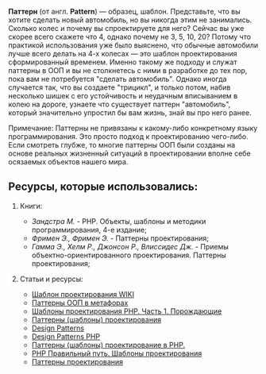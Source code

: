 **Паттерн** (от англ. **Pattern**) — образец, шаблон.
Представьте, что вы хотите сделать новый автомобиль, но вы никогда этим не 
занимались. Сколько колес и почему вы спроектируете для него? Сейчас вы уже 
скорее всего скажете что 4, однако почему не 3, 5, 10, 20? Потому что практикой 
использования уже было выяснено, что обычные автомобили лучше всего делать на 
4-х колесах — это шаблон проектирования сформированный временем. Именно такому 
же подходу и служат паттерны в ООП и вы не столкнетесь с ними в разработке до 
тех пор, пока вам не потребуется "сделать автомобиль". Однако иногда случается 
так, что вы создаете "трицикл", и только потом, набив несколько шишек с его 
устойчивость и неудачным вписыванием в колею на дороге, узнаете что существует 
паттерн "автомобиль", который значительно упростил бы вам жизнь, знай вы про 
него ранее.

Примечание:
Паттерны не привязаны к какому-либо конкретному языку программирования. Это 
просто подход к проектированию чего-либо. Если смотреть глубже, то многие 
паттерны ООП были созданы на основе реальных жизненный ситуаций в проектировании 
вполне себе осязаемых объектов нашего мира.

Ресурсы, которые использовались:
--
1. Книги:
    + _Зандстра М._ - PHP. Объекты, шаблоны и методики программирования, 4-е издание;
    + _Фримен Э., Фримен Э._ - Паттерны проектирования;
    + _Гамма Э., Хелм Р., Джонсон Р., Влиссидес Дж._ - Приемы объектно-ориентированного проектирования.
    Паттерны проектирования;
    
2. Статьи и ресурсы:
    + [Шаблон проектирования WIKI](https://ru.wikipedia.org/wiki/%D0%A8%D0%B0%D0%B1%D0%BB%D0%BE%D0%BD_%D0%BF%D1%80%D0%BE%D0%B5%D0%BA%D1%82%D0%B8%D1%80%D0%BE%D0%B2%D0%B0%D0%BD%D0%B8%D1%8F)
    + [Паттерны ООП в метафорах](https://habrahabr.ru/post/136766/)
    + [Шаблоны проектирования PHP. Часть 1. Порождающие](https://habrahabr.ru/post/214285/)
    + [Паттерны (шаблоны) проектирования](http://makedev.org/patterns/index.html)
    + [Design Patterns](https://sourcemaking.com/design_patterns)
    + [Design Patterns PHP](https://github.com/domnikl/DesignPatternsPHP)
    + [Паттерны (шаблоны) проектирование в PHP.](http://dron.by/post/patterny-shablony-proektirovanie-v-php-vvedenie.html)
    + [PHP Правильный путь. Шаблоны проектирования](http://getjump.me/ru-php-the-right-way/pages/%D0%A8%D0%B0%D0%B1%D0%BB%D0%BE%D0%BD%D1%8B-%D0%BF%D1%80%D0%BE%D0%B5%D0%BA%D1%82%D0%B8%D1%80%D0%BE%D0%B2%D0%B0%D0%BD%D0%B8%D1%8F.html)
    + [Паттерны проектирования](https://refactoring.guru/ru/design-patterns/)